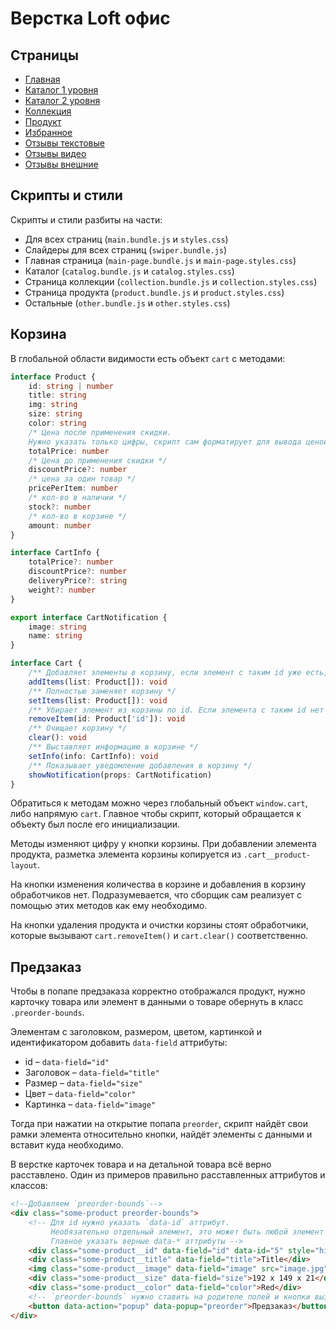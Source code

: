 # Верстка Loft офис

## Страницы

- [Главная](https://aaccent.github.io/loft-office_layout//index.html)
- [Каталог 1 уровня](https://aaccent.github.io/loft-office_layout//catalog.html)
- [Каталог 2 уровня](https://aaccent.github.io/loft-office_layout//catalog-2level.html)
- [Коллекция](https://aaccent.github.io/loft-office_layout//collection.html)
- [Продукт](https://aaccent.github.io/loft-office_layout//product.html)
- [Избранное](https://aaccent.github.io/loft-office_layout//favorites.html)
- [Отзывы текстовые](https://aaccent.github.io/loft-office_layout//text-reviews.html)
- [Отзывы видео](https://aaccent.github.io/loft-office_layout//video-reviews.html)
- [Отзывы внешние](https://aaccent.github.io/loft-office_layout//external-reviews.html)

## Скрипты и стили

Скрипты и стили разбиты на части:

- Для всех страниц (`main.bundle.js` и `styles.css`)
- Слайдеры для всех страниц (`swiper.bundle.js`)
- Главная страница (`main-page.bundle.js` и `main-page.styles.css`)
- Каталог (`catalog.bundle.js` и `catalog.styles.css`)
- Страница коллекции (`collection.bundle.js` и `collection.styles.css`)
- Страница продукта (`product.bundle.js` и `product.styles.css`)
- Остальные (`other.bundle.js` и `other.styles.css`)

## Корзина

В глобальной области видимости есть объект `cart` с методами:

```typescript
interface Product {
    id: string | number
    title: string
    img: string
    size: string
    color: string
    /* Цена после применения скидки. 
    Нужно указать только цифры, скрипт сам форматирует для вывода ценой.*/
    totalPrice: number
    /* Цена до применения скидки */
    discountPrice?: number
    /* цена за один товар */
    pricePerItem: number
    /* кол-во в наличии */
    stock?: number
    /* кол-во в корзине */
    amount: number
}

interface CartInfo {
    totalPrice?: number
    discountPrice?: number
    deliveryPrice?: string
    weight?: number
}

export interface CartNotification {
    image: string
    name: string
}

interface Cart {
    /** Добавляет элементы в корзину, если элемент с таким id уже есть, то заменяет его новыми данными */
    addItems(list: Product[]): void
    /** Полностью заменяет корзину */
    setItems(list: Product[]): void
    /** Убирает элемент из корзины по id. Если элемента с таким id нет - ничего не происходит */
    removeItem(id: Product['id']): void
    /** Очищает корзину */
    clear(): void
    /** Выставляет информацию в корзине */
    setInfo(info: CartInfo): void
    /** Показывает уведомление добавления в корзину */
    showNotification(props: CartNotification)
}
```

Обратиться к методам можно через глобальный объект `window.cart`, либо напрямую `cart`.
Главное чтобы скрипт, который обращается к объекту был после его инициализации.

Методы изменяют цифру у кнопки корзины.
При добавлении элемента продукта, разметка элемента корзины копируется из `.cart__product-layout`.

На кнопки изменения количества в корзине и добавления в корзину обработчиков нет.
Подразумевается, что сборщик сам реализует с помощью этих методов как ему необходимо.

На кнопки удаления продукта и очистки корзины стоят обработчики, которые вызывают `cart.removeItem()` и `cart.clear()` соответственно.

## Предзаказ

Чтобы в попапе предзаказа корректно отображался продукт, нужно карточку товара или элемент в данными о товаре обернуть в класс `.preorder-bounds`.

Элементам с заголовком, размером, цветом, картинкой и идентификатором добавить `data-field` аттрибуты:

- id – `data-field="id"`
- Заголовок – `data-field="title"`
- Размер – `data-field="size"`
- Цвет – `data-field="color"`
- Картинка – `data-field="image"`

Тогда при нажатии на открытие попапа `preorder`, скрипт найдёт свои рамки элемента относительно кнопки, найдёт элементы с данными и вставит куда необходимо.

В верстке карточек товара и на детальной товара всё верно расставлено.
Один из примеров правильно расставленных аттрибутов и классов:

```html
<!--Добавляем `preorder-bounds`-->
<div class="some-product preorder-bounds">
    <!-- Для id нужно указать `data-id` аттрибут.
         Необязательно отдельный элемент, это может быть любой элемент внутри `preorder-bounds`.
         Главное указать верные data-* аттрибуты -->
    <div class="some-product__id" data-field="id" data-id="5" style="hidden"></div>
    <div class="some-product__title" data-field="title">Title</div>
    <img class="some-product__image" data-field="image" src="image.jpg" alt="" />
    <div class="some-product__size" data-field="size">192 x 149 x 21</div>
    <div class="some-product__color" data-field="color">Red</div>
    <!-- `preorder-bounds` нужно ставить на родителе полей и кнопки вызова попапа -->
    <button data-action="popup" data-popup="preorder">Предзаказ</button>
</div>
```
